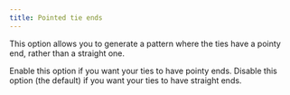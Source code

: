 ```yaml
---
title: Pointed tie ends
---
```


This option allows you to generate a pattern where the ties have a pointy end, rather than a straight one.

Enable this option if you want your ties to have pointy ends. Disable this option (the default) if you want your ties to have straight ends.
